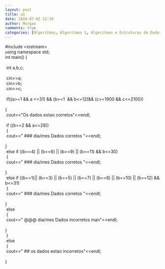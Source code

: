 ```yaml
---
layout: post
title: a1
date: 2024-07-02 22:39
author: Morgao
comments: true
categories: [Algoritmos, Algoritmos 1, Algoritmos e Estruturas de Dados, beecrowd, Linguagem C, Programação]
---
```

#include &lt;iostream&gt;<br />
using namespace std;<br />
int main() {<br />
<br />
<span style="white-space: pre;"> </span>int a,b,c;<br />
<span style="white-space: pre;"> </span><br />
<span style="white-space: pre;"> </span>cin&gt;&gt;a;<br />
<span style="white-space: pre;"> </span>cin&gt;&gt;b;<br />
<span style="white-space: pre;"> </span>cin&gt;&gt;c;<br />
<br />
<span style="white-space: pre;"> </span>if((a&gt;=1 &amp;&amp; a &lt;=31) &amp;&amp; (b&gt;=1&nbsp; &amp;&amp; b&lt;=12)&amp;&amp; (c&gt;=1900 &amp;&amp; c&lt;=2100))&nbsp;<br />
<span style="white-space: pre;"> </span>{<br />
<span style="white-space: pre;">  </span>cout&lt;&lt;"Os dados estao corretos"&lt;&lt;endl;<br />
<span style="white-space: pre;"> </span><br />
<span style="white-space: pre;">  </span>if ((b==2 &amp;&amp; a&lt;=28))<br />
<span style="white-space: pre;">  </span>{<br />
<span style="white-space: pre;">   </span>cout&lt;&lt;" ### dia/mes Dados corretos "&lt;&lt;endl;<br />
<span style="white-space: pre;">  </span>}<br />
<span style="white-space: pre;">  </span>else if ((b==4) || (b==6) || (b==9) || (b==11) &amp;&amp; b&lt;=30)<br />
<span style="white-space: pre;">  </span>{<br />
<span style="white-space: pre;">   </span>cout&lt;&lt;" ### dia/mes Dados corretos "&lt;&lt;endl;<br />
<span style="white-space: pre;">  </span>}<br />
<span style="white-space: pre;">  </span>else if ((b==1)|| (b==3) || (b==5) || (b==7) || (b==8) || (b==10) || (b==12) &amp;&amp; b&lt;=31)<br />
<span style="white-space: pre;">  </span>{<br />
<span style="white-space: pre;">   </span>cout&lt;&lt;" ### dia/mes Dados corretos "&lt;&lt;endl;<br />
<span style="white-space: pre;">  </span>}<br />
<span style="white-space: pre;">  </span>else<br />
<span style="white-space: pre;">  </span>{<br />
<span style="white-space: pre;">   </span>cout&lt;&lt;" @@@ dia/mes Dados incorretos man"&lt;&lt;endl;<br />
<span style="white-space: pre;">  </span>}<br />
<span style="white-space: pre;"> </span>}<br />
<span style="white-space: pre;"> </span>else<br />
<span style="white-space: pre;"> </span>{<br />
<span style="white-space: pre;">  </span>cout&lt;&lt;" ## os dados estao incorretos"&lt;&lt;endl;<br />
<span style="white-space: pre;"> </span>}<br />
<span style="white-space: pre;"> </span><br />
<br />
<span style="white-space: pre;"> </span>
